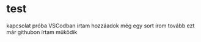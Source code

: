 # test
kapcsolat próba
VSCodban írtam
hozzáadok még egy sort
írom tovább 
ezt már githubon írtam
müködik